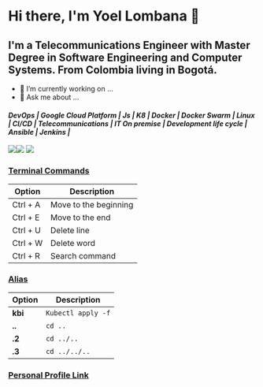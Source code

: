 # Hi there, I'm Yoel Lombana 👋
## I'm a Telecommunications Engineer with Master Degree in Software Engineering and Computer Systems. From Colombia living in Bogotá. 

- 🔭 I’m currently working on ...
- 💬 Ask me about ...
#### _DevOps | Google Cloud Platform | Js | K8 | Docker | Docker Swarm | Linux | CI/CD | Telecommunications | IT On premise | Development life cycle | Ansible | Jenkins |_ 
![](https://seeklogo.com/images/D/devops-logo-CDF1353483-seeklogo.com.png)![](https://seeklogo.com/images/G/google-cloud-logo-08ACB295FB-seeklogo.com.png)         ![](https://d1.awsstatic.com/PAC/kuberneteslogo.eabc6359f48c8e30b7a138c18177f3fd39338e05.png) 


### [Terminal Commands]()

| Option | Description |
|------|------|
| Ctrl + A | Move to the beginning  |
| Ctrl + E | Move to the end|
| Ctrl + U | Delete line |
| Ctrl + W | Delete word |
| Ctrl + R | Search command |

### [Alias]()

| Option | Description |
|------|------|
| **kbi** | `Kubectl apply -f`  |
| **..**  | `cd ..`  |
| **.2**  | `cd ../..`  |
| **.3** | `cd ../../..` |

### [Personal Profile Link]( https://github.com/yolombana )
